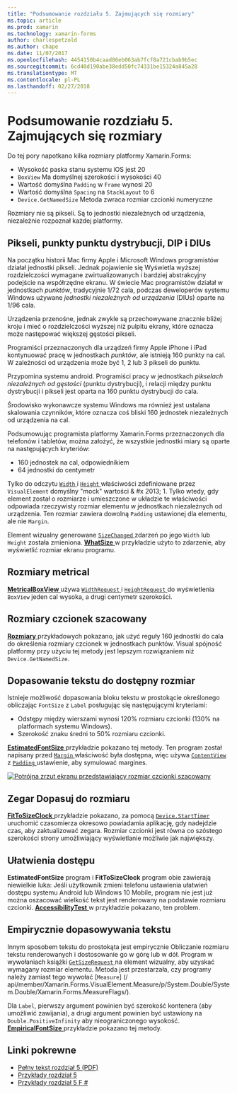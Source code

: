 ```yaml
---
title: "Podsumowanie rozdziału 5. Zajmujących się rozmiary"
ms.topic: article
ms.prod: xamarin
ms.technology: xamarin-forms
author: charlespetzold
ms.author: chape
ms.date: 11/07/2017
ms.openlocfilehash: 4454150b4caad86eb063ab7fcf8a721cbab9b5ec
ms.sourcegitcommit: 6cd40d190abe38edd50fc74331be15324a845a28
ms.translationtype: MT
ms.contentlocale: pl-PL
ms.lasthandoff: 02/27/2018
---
```

# <a name="summary-of-chapter-5-dealing-with-sizes"></a>Podsumowanie rozdziału 5. Zajmujących się rozmiary

Do tej pory napotkano kilka rozmiary platformy Xamarin.Forms:

- Wysokość paska stanu systemu iOS jest 20
- `BoxView` Ma domyślnej szerokości i wysokości 40
- Wartość domyślna `Padding` w `Frame` wynosi 20
- Wartość domyślna `Spacing` na `StackLayout` to 6
- `Device.GetNamedSize` Metoda zwraca rozmiar czcionki numeryczne

Rozmiary nie są pikseli. Są to jednostki niezależnych od urządzenia, niezależnie rozpoznał każdej platformy.

## <a name="pixels-points-dps-dips-and-dius"></a>Pikseli, punkty punktu dystrybucji, DIP i DIUs

Na początku historii Mac firmy Apple i Microsoft Windows programistów działał jednostki pikseli. Jednak pojawienie się Wyświetla wyższej rozdzielczości wymagane zwirtualizowanych i bardziej abstrakcyjny podejście na współrzędne ekranu. W świecie Mac programistów działał w jednostkach *punktów*, tradycyjnie 1/72 cala, podczas deweloperów systemu Windows używane *jednostki niezależnych od urządzenia* (DIUs) oparte na 1/96 cala.

Urządzenia przenośne, jednak zwykle są przechowywane znacznie bliżej kroju i mieć o rozdzielczości wyższej niż pulpitu ekrany, które oznacza może następować większej gęstości pikseli.

Programiści przeznaczonych dla urządzeń firmy Apple iPhone i iPad kontynuować pracę w jednostkach *punktów*, ale istnieją 160 punkty na cal. W zależności od urządzenia może być 1, 2 lub 3 pikseli do punktu.

Przypomina systemu android. Programiści pracy w jednostkach *pikselach niezależnych od gęstości* (punktu dystrybucji), i relacji między punktu dystrybucji i pikseli jest oparta na 160 punktu dystrybucji do cala.

Środowisko wykonawcze systemu Windows ma również jest ustalana skalowania czynników, które oznacza coś bliski 160 jednostek niezależnych od urządzenia na cal.

Podsumowując programista platformy Xamarin.Forms przeznaczonych dla telefonów i tabletów, można założyć, że wszystkie jednostki miary są oparte na następujących kryteriów:

- 160 jednostek na cal, odpowiednikiem
- 64 jednostki do centymetr

Tylko do odczytu [ `Width` ](https://developer.xamarin.com/api/property/Xamarin.Forms.VisualElement.Width/) i [ `Height` ](https://developer.xamarin.com/api/property/Xamarin.Forms.VisualElement.Height/) właściwości zdefiniowane przez `VisualElement` domyślny "mock" wartości & #x 2013; 1. Tylko wtedy, gdy element został o rozmiarze i umieszczone w układzie te właściwości odpowiada rzeczywisty rozmiar elementu w jednostkach niezależnych od urządzenia. Ten rozmiar zawiera dowolną `Padding` ustawionej dla elementu, ale nie `Margin`.

Element wizualny generowane [ `SizeChanged` ](https://developer.xamarin.com/api/event/Xamarin.Forms.VisualElement.SizeChanged/) zdarzeń po jego `Width` lub `Height` została zmieniona. [ **WhatSize** ](https://github.com/xamarin/xamarin-forms-book-samples/tree/master/Chapter05/WhatSize) w przykładzie użyto to zdarzenie, aby wyświetlić rozmiar ekranu programu.

## <a name="metrical-sizes"></a>Rozmiary metrical

[ **MetricalBoxView** ](https://github.com/xamarin/xamarin-forms-book-samples/tree/master/Chapter05/MetricalBoxView) używa [ `WidthRequest` ](https://developer.xamarin.com/api/property/Xamarin.Forms.VisualElement.WidthRequest/) i [ `HeightRequest` ](https://developer.xamarin.com/api/property/Xamarin.Forms.VisualElement.HeightRequest/) do wyświetlenia `BoxView` jeden cal wysoka, a drugi centymetr szerokości.

## <a name="estimated-font-sizes"></a>Rozmiary czcionek szacowany

[ **Rozmiary** ](https://github.com/xamarin/xamarin-forms-book-samples/tree/master/Chapter05/FontSizes) przykładowych pokazano, jak użyć reguły 160 jednostki do cala do określenia rozmiary czcionek w jednostkach punktów. Visual spójność platformy przy użyciu tej metody jest lepszym rozwiązaniem niż `Device.GetNamedSize`.

## <a name="fitting-text-to-available-size"></a>Dopasowanie tekstu do dostępny rozmiar

Istnieje możliwość dopasowania bloku tekstu w prostokącie określonego obliczając `FontSize` z `Label` posługując się następującymi kryteriami:

- Odstępy między wierszami wynosi 120% rozmiaru czcionki (130% na platformach systemu Windows).
- Szerokość znaku średni to 50% rozmiaru czcionki.

[ **EstimatedFontSize** ](https://github.com/xamarin/xamarin-forms-book-samples/tree/master/Chapter05/EstimatedFontSize) przykładzie pokazano tej metody. Ten program został napisany przed [ `Margin` ](https://developer.xamarin.com/api/property/Xamarin.Forms.View.Margin/) właściwość była dostępna, więc używa [ `ContentView` ](https://developer.xamarin.com/api/type/Xamarin.Forms.ContentView/) z [ `Padding` ](https://developer.xamarin.com/api/property/Xamarin.Forms.Layout.Padding/) ustawienie, aby symulować margines.

[![Potrójna zrzut ekranu przedstawiający rozmiar czcionki szacowany](images/ch05fg07-small.png "tekst Dopasuj do rozmiaru dostępne")](images/ch05fg07-large.png "tekst Dopasuj do rozmiaru dostępne")

## <a name="a-fit-to-size-clock"></a>Zegar Dopasuj do rozmiaru

[ **FitToSizeClock** ](https://github.com/xamarin/xamarin-forms-book-samples/tree/master/Chapter05/FitToSizeClock) przykładzie pokazano, za pomocą [ `Device.StartTimer` ](https://developer.xamarin.com/api/member/Xamarin.Forms.Device.StartTimer/p/System.TimeSpan/System.Func%7BSystem.Boolean%7D/) uruchomić czasomierza okresowo powiadamia aplikację, gdy nadejdzie czas, aby zaktualizować zegara. Rozmiar czcionki jest równa co szóstego szerokości strony umożliwiający wyświetlanie możliwie jak największy.

## <a name="accessibility-issues"></a>Ułatwienia dostępu

**EstimatedFontSize** program i **FitToSizeClock** program obie zawierają niewielkie luka: Jeśli użytkownik zmieni telefonu ustawienia ułatwień dostępu systemu Android lub Windows 10 Mobile, program nie jest już można oszacować wielkość tekst jest renderowany na podstawie rozmiaru czcionki. [ **AccessibilityTest** ](https://github.com/xamarin/xamarin-forms-book-samples/tree/master/Chapter05/AccessibilityTest) w przykładzie pokazano, ten problem.

## <a name="empirically-fitting-text"></a>Empirycznie dopasowywania tekstu

Innym sposobem tekstu do prostokąta jest empirycznie Obliczanie rozmiaru tekstu renderowanych i dostosowanie go w górę lub w dół. Program w wywołaniach książki [ `GetSizeRequest` ](https://developer.xamarin.com/api/member/Xamarin.Forms.VisualElement.GetSizeRequest/p/System.Double/System.Double/) na element wizualny, aby uzyskać wymagany rozmiar elementu. Metoda jest przestarzała, czy programy należy zamiast tego wywołać [`Measure`] (/ api/member/Xamarin.Forms.VisualElement.Measure/p/System.Double/System.Double/Xamarin.Forms.MeasureFlags/).

Dla `Label`, pierwszy argument powinien być szerokość kontenera (aby umożliwić zawijania), a drugi argument powinien być ustawiony na `Double.PositiveInfinity` aby nieograniczonego wysokość. [ **EmpiricalFontSize** ](https://github.com/xamarin/xamarin-forms-book-samples/tree/master/Chapter05/EmpiricalFontSize) przykładzie pokazano tej metody.



## <a name="related-links"></a>Linki pokrewne

- [Pełny tekst rozdział 5 (PDF)](https://download.xamarin.com/developer/xamarin-forms-book/XamarinFormsBook-Ch05-Apr2016.pdf)
- [Przykłady rozdział 5](https://github.com/xamarin/xamarin-forms-book-samples/tree/master/Chapter05)
- [Przykłady rozdział 5 F #](https://github.com/xamarin/xamarin-forms-book-samples/tree/master/Chapter05/FS)
